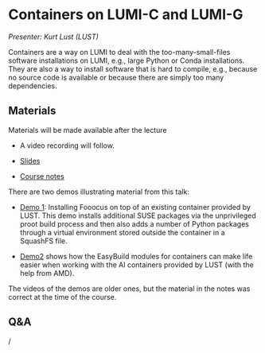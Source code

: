 # Containers on LUMI-C and LUMI-G

*Presenter: Kurt Lust (LUST)*

Containers are a way on LUMI to deal with the too-many-small-files software
installations on LUMI, e.g., large Python or Conda installations. They are also a 
way to install software that is hard to compile, e.g., because no source code is
available or because there are simply too many dependencies.


## Materials

Materials will be made available after the lecture

<!--
<video src="https://462000265.lumidata.eu/2day-20250602/recordings/205-Containers.mp4" controls="controls"></video>
-->

-   A video recording will follow.

-   [Slides](https://462000265.lumidata.eu/2day-20250602/files/LUMI-2day-20250602-205-Containers.pdf)

-   [Course notes](205-Containers.md)

There are two demos illustrating material from this talk:

-   [Demo 1](Demo1.md): Installing Fooocus on top of an existing container provided by LUST.
    This demo installs additional SUSE packages via the unprivileged proot build process and 
    then also adds a number of Python packages through a virtual environment stored outside 
    the container in a SquashFS file.

-   [Demo2](Demo2.md) shows how the EasyBuild modules for containers can make life easier
    when working with the AI containers provided by LUST (with the help from AMD). 

The videos of the demos are older ones, but the material in the notes was correct at the time of
the course.

<!--
Archived materials on LUMI:

-   Slides: `/appl/local/training/2day-20250602/files/LUMI-2day-20250602-205-Containers.pdf`

-   Recording: `/appl/local/training/2day-20250602/recordings/205-Containers.mp4`
-->


## Q&A

/
